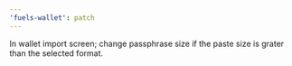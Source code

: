 ```yaml
---
'fuels-wallet': patch
---
```


In wallet import screen; change passphrase size if the paste size is grater than the selected format.
